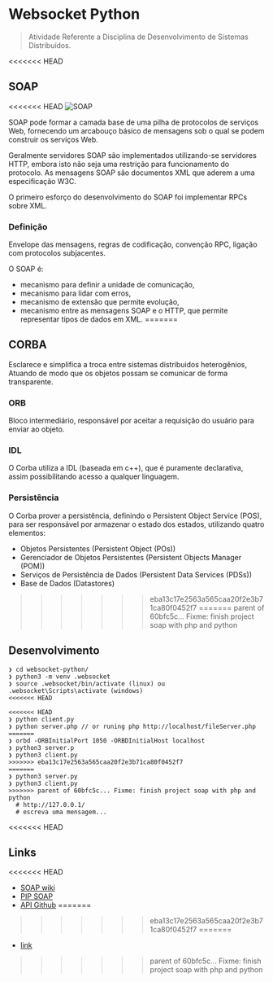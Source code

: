 # Websocket Python

> Atividade Referente a Disciplina de Desenvolvimento de Sistemas Distribuídos.

<<<<<<< HEAD
## SOAP


<<<<<<< HEAD
![SOAP](https://upload.wikimedia.org/wikipedia/commons/5/59/SOAP.svg)

SOAP pode formar a camada base de uma pilha de protocolos de serviços Web, fornecendo um arcabouço básico de mensagens sob o qual se podem construir os serviços Web.

Geralmente servidores SOAP são implementados utilizando-se servidores HTTP, embora isto não seja uma restrição para funcionamento do protocolo. As mensagens SOAP são documentos XML que aderem a uma especificação W3C.

O primeiro esforço do desenvolvimento do SOAP foi implementar RPCs sobre XML.

### Definição

Envelope das mensagens, regras de codificação, convenção RPC, ligação com protocolos subjacentes.

O SOAP é:

- mecanismo para definir a unidade de comunicação,
- mecanismo para lidar com erros,
- mecanismo de extensão que permite evolução,
- mecanismo entre as mensagens SOAP e o HTTP, que permite representar tipos de dados em XML.
=======
## CORBA

Esclarece e simplifica a troca entre sistemas distribuidos heterogênios, Atuando de modo que os objetos possam se comunicar de forma transparente.

### ORB

Bloco intermediário, responsável por aceitar a requisição do usuário para enviar ao objeto.

### IDL

O Corba utiliza a IDL (baseada em c++), que é puramente declarativa, assim possibilitando acesso a qualquer linguagem.

### Persistência

O Corba prover a persistência, definindo o Persistent Object Service (POS), para ser responsável por armazenar o estado dos estados, utilizando quatro elementos:

- Objetos Persistentes (Persistent Object (POs))
- Gerenciador de Objetos Persistentes (Persistent Objects Manager (POM))
- Serviços de Persistência de Dados (Persistent Data Services (PDSs))
- Base de Dados (Datastores)
>>>>>>> eba13c17e2563a565caa20f2e3b71ca80f0452f7
=======
>>>>>>> parent of 60bfc5c... Fixme: finish project soap with php and python

## Desenvolvimento

```console
❯ cd websocket-python/
❯ python3 -m venv .websocket
❯ source .websocket/bin/activate (linux) ou .websocket\Scripts\activate (windows)
<<<<<<< HEAD

<<<<<<< HEAD
❯ python client.py
❯ python server.php // or runing php http://localhost/fileServer.php
=======
❯ orbd -ORBInitialPort 1050 -ORBDInitialHost localhost
❯ python3 server.p
❯ python3 client.py
>>>>>>> eba13c17e2563a565caa20f2e3b71ca80f0452f7
=======
❯ python3 server.py
❯ python3 client.py
>>>>>>> parent of 60bfc5c... Fixme: finish project soap with php and python
  # http://127.0.0.1/
  # escreva uma mensagem...
```
<<<<<<< HEAD

## Links

<<<<<<< HEAD
- [SOAP wiki](https://pt.wikipedia.org/wiki/SOAP)
- [PIP SOAP](https://pypi.org/project/SOAPpy/#using-github)
- [API Github](https://api.github.com/)
=======
>>>>>>> eba13c17e2563a565caa20f2e3b71ca80f0452f7
=======
- [link](#)
>>>>>>> parent of 60bfc5c... Fixme: finish project soap with php and python
